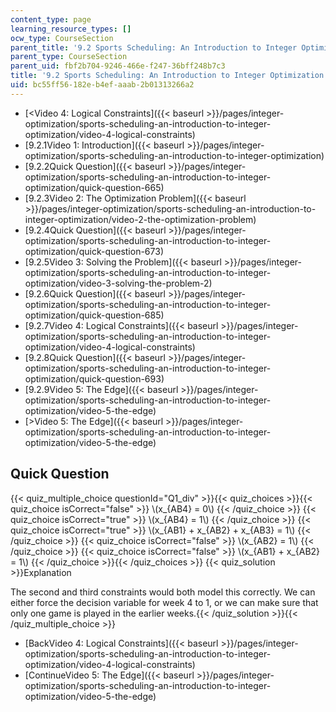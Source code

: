 ```yaml
---
content_type: page
learning_resource_types: []
ocw_type: CourseSection
parent_title: '9.2 Sports Scheduling: An Introduction to Integer Optimization '
parent_type: CourseSection
parent_uid: fbf2b704-9246-466e-f247-36bff248b7c3
title: '9.2 Sports Scheduling: An Introduction to Integer Optimization '
uid: bc55ff56-182e-b4ef-aaab-2b01313266a2
---
```


*   [\<Video 4: Logical Constraints]({{< baseurl >}}/pages/integer-optimization/sports-scheduling-an-introduction-to-integer-optimization/video-4-logical-constraints)
*   [9.2.1Video 1: Introduction]({{< baseurl >}}/pages/integer-optimization/sports-scheduling-an-introduction-to-integer-optimization)
*   [9.2.2Quick Question]({{< baseurl >}}/pages/integer-optimization/sports-scheduling-an-introduction-to-integer-optimization/quick-question-665)
*   [9.2.3Video 2: The Optimization Problem]({{< baseurl >}}/pages/integer-optimization/sports-scheduling-an-introduction-to-integer-optimization/video-2-the-optimization-problem)
*   [9.2.4Quick Question]({{< baseurl >}}/pages/integer-optimization/sports-scheduling-an-introduction-to-integer-optimization/quick-question-673)
*   [9.2.5Video 3: Solving the Problem]({{< baseurl >}}/pages/integer-optimization/sports-scheduling-an-introduction-to-integer-optimization/video-3-solving-the-problem-2)
*   [9.2.6Quick Question]({{< baseurl >}}/pages/integer-optimization/sports-scheduling-an-introduction-to-integer-optimization/quick-question-685)
*   [9.2.7Video 4: Logical Constraints]({{< baseurl >}}/pages/integer-optimization/sports-scheduling-an-introduction-to-integer-optimization/video-4-logical-constraints)
*   [9.2.8Quick Question]({{< baseurl >}}/pages/integer-optimization/sports-scheduling-an-introduction-to-integer-optimization/quick-question-693)
*   [9.2.9Video 5: The Edge]({{< baseurl >}}/pages/integer-optimization/sports-scheduling-an-introduction-to-integer-optimization/video-5-the-edge)
*   [\>Video 5: The Edge]({{< baseurl >}}/pages/integer-optimization/sports-scheduling-an-introduction-to-integer-optimization/video-5-the-edge)

Quick Question
--------------

{{< quiz_multiple_choice questionId="Q1_div" >}}{{< quiz_choices >}}{{< quiz_choice isCorrect="false" >}}&nbsp;\\(x\_{AB4} = 0\\)&nbsp;{{< /quiz_choice >}}
{{< quiz_choice isCorrect="true" >}}&nbsp;\\(x\_{AB4} = 1\\)&nbsp;{{< /quiz_choice >}}
{{< quiz_choice isCorrect="true" >}}&nbsp;\\(x\_{AB1} + x\_{AB2} + x\_{AB3} = 1\\)&nbsp;{{< /quiz_choice >}}
{{< quiz_choice isCorrect="false" >}}&nbsp;\\(x\_{AB2} = 1\\)&nbsp;{{< /quiz_choice >}}
{{< quiz_choice isCorrect="false" >}}&nbsp;\\(x\_{AB1} + x\_{AB2} = 1\\)&nbsp;{{< /quiz_choice >}}{{< /quiz_choices >}}
{{< quiz_solution >}}Explanation

The second and third constraints would both model this correctly. We can either force the decision variable for week 4 to 1, or we can make sure that only one game is played in the earlier weeks.{{< /quiz_solution >}}{{< /quiz_multiple_choice >}}

*   [BackVideo 4: Logical Constraints]({{< baseurl >}}/pages/integer-optimization/sports-scheduling-an-introduction-to-integer-optimization/video-4-logical-constraints)
*   [ContinueVideo 5: The Edge]({{< baseurl >}}/pages/integer-optimization/sports-scheduling-an-introduction-to-integer-optimization/video-5-the-edge)